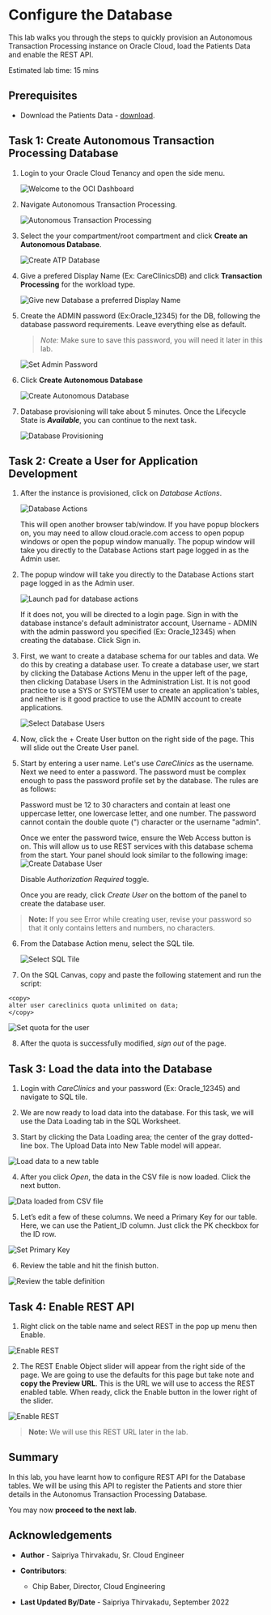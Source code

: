 # Configure the Database

This lab walks you through the steps to quickly provision an Autonomous Transaction Processing instance on Oracle Cloud, load the Patients Data and enable the REST API.

Estimated lab time: 15 mins

## Prerequisites

- Download the Patients Data - <a href="https://objectstorage.us-ashburn-1.oraclecloud.com/p/Ei1_2QRw4M8tQpk59Qhao2JCvEivSAX8MGB9R6PfHZlqNkpkAcnVg4V3-GyTs1_t/n/c4u04/b/livelabsfiles/o/oci-library/PATIENT_DATA_TABLE.csv">download</a>.

## Task 1: Create Autonomous Transaction Processing Database

1.  Login to your Oracle Cloud Tenancy and open the side menu.
    
    ![Welcome to the OCI Dashboard](images/oci-login.png  " ")

2.  Navigate Autonomous Transaction Processing.

    
    ![Autonomous Transaction Processing](images/navigate-to-autonomous-database.png  " ")

3.  Select the your compartment/root compartment and click **Create an Autonomous Database**.
    
    ![Create ATP Database](images/select-compartment.png  " ")

4.  Give a prefered Display Name (Ex: CareClinicsDB) and click **Transaction Processing** for the workload type.
    
    ![Give new Database a preferred Display Name](images/provide-display-name.png " ")

5.  Create the ADMIN password (Ex:Oracle_12345) for the DB, following the database password requirements. Leave everything else as default.

    > *Note:* Make sure to save this password, you will need it later in this lab.
    
    ![Set Admin Password](images/set-admin-password.png  " ")

6.  Click **Create Autonomous Database**
    
    ![Create Autonomous Database](images/create-autonomous-database.png  " ")

7.  Database provisioning will take about 5 minutes. Once the Lifecycle State is ***Available***, you can continue to the next task.
    
    ![Database Provisioning](images/provision-database.png " ")

## Task 2: Create a User for Application Development

1. After the instance is provisioned, click on *Database Actions*. 

    ![Database Actions](images/database-action.png " ")

    This will open another browser tab/window. If you have popup blockers on, you may need to allow cloud.oracle.com access to open popup windows or open the popup window manually. The popup window will take you directly to the Database Actions start page logged in as the Admin user.

2. The popup window will take you directly to the Database Actions start page logged in as the Admin user. 
    
    ![Launch pad for database actions](images/database-actions-launchpad.png " ")

    If it does not, you will be directed to a login page. Sign in with the database instance's default administrator account, Username - ADMIN with the admin password you specified (Ex: Oracle_12345) when creating the database. Click Sign in.

3. First, we want to create a database schema for our tables and data. We do this by creating a database user. To create a database user, we start by clicking the Database Actions Menu in the upper left of the page, then clicking Database Users in the Administration List. It is not good practice to use a SYS or SYSTEM user to create an application's tables, and neither is it good practice to use the ADMIN account to create applications.

    ![Select Database Users](images/select-database-users.png " ")

4. Now, click the + Create User button on the right side of the page. This will slide out the Create User panel.

5. Start by entering a user name. Let's use *CareClinics* as the username. Next we need to enter a password. The password must be complex enough to pass the password profile set by the database. The rules are as follows:

    Password must be 12 to 30 characters and contain at least one uppercase letter, one lowercase letter, and one number. The password cannot contain the double quote (") character or the username "admin".

    Once we enter the password twice, ensure the Web Access button is on. This will allow us to use REST services with this database schema from the start. Your panel should look similar to the following image:
    ![Create Database User](images/create-user.png " ")

    Disable *Authorization Required* toggle.

    Once you are ready, click *Create User* on the bottom of the panel to create the database user.

> **Note:** If you see Error while creating user, revise your password so that it only contains letters and numbers, no characters.

6. From the Database Action menu, select the SQL tile.

    ![Select SQL Tile](images/select-sql-tile.png " ")

7. On the SQL Canvas, copy and paste the following statement and run the script:

```
<copy>
alter user careclinics quota unlimited on data;
</copy>
```
![Set quota for the user](images/set-quota-for-user.png " ")

8. After the quota is successfully modified, *sign out* of the page. 

## Task 3: Load the data into the Database

1. Login with *CareClinics* and your password (Ex: Oracle_12345) and navigate to SQL tile. 

2. We are now ready to load data into the database. For this task, we will use the Data Loading tab in the SQL Worksheet.

3. Start by clicking the Data Loading area; the center of the gray dotted-line box. The Upload Data into New Table model will appear.

![Load data to a new table](images/load-data-to-table.png " ")

4. After you click *Open*, the data in the CSV file is now loaded. Click the next button.

![Data loaded from CSV file](images/data-loaded-from-csv.png " ")

5. Let’s edit a few of these columns. We need a Primary Key for our table. Here, we can use the Patient_ID column. Just click the PK checkbox for the ID row.

![Set Primary Key](images/set-primarykey.png " ")

6. Review the table and hit the finish button. 

![Review the table definition](images/review-table-definition.png " ")

## Task 4: Enable REST API 

1. Right click on the table name and select REST in the pop up menu then Enable.

![Enable REST](images/enable-rest-endpoint.png " ")

2. The REST Enable Object slider will appear from the right side of the page. We are going to use the defaults for this page but take note and **copy the Preview URL**. This is the URL we will use to access the REST enabled table. When ready, click the Enable button in the lower right of the slider.

![Enable REST](images/copy-rest-url.png " ")

>**Note:** We will use this REST URL later in the lab. 

## Summary

In this lab, you have learnt how to configure REST API for the Database tables. We will be using this API to register the Patients and store thier details in the Autonomus Transaction Processing Database.

You may now **proceed to the next lab**.

## Acknowledgements

* **Author** - Saipriya Thirvakadu, Sr. Cloud Engineer
* **Contributors**:
    * Chip Baber, Director, Cloud Engineering

* **Last Updated By/Date** - Saipriya Thirvakadu, September 2022

